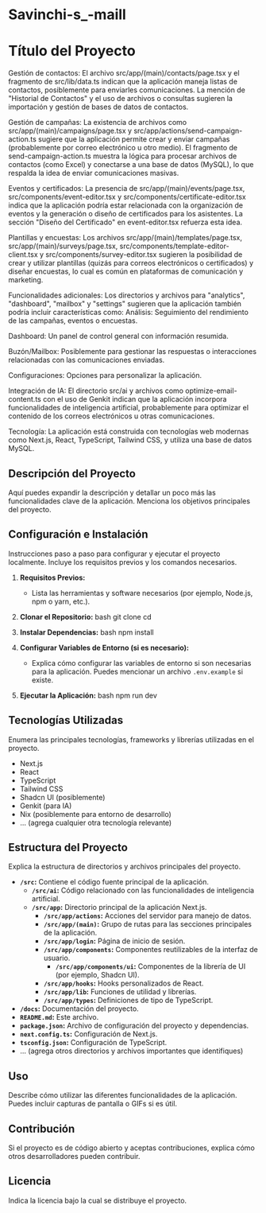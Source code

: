 # Savinchi-s_-maill

# Título del Proyecto

Gestión de contactos: El archivo src/app/(main)/contacts/page.tsx y el fragmento de src/lib/data.ts indican que la aplicación maneja listas de contactos, posiblemente para enviarles comunicaciones. La mención de "Historial de Contactos" y el uso de archivos o consultas sugieren la importación y gestión de bases de datos de contactos.

Gestión de campañas: La existencia de archivos como src/app/(main)/campaigns/page.tsx y src/app/actions/send-campaign-action.ts sugiere que la aplicación permite crear y enviar campañas (probablemente por correo electrónico u otro medio). El fragmento de send-campaign-action.ts muestra la lógica para procesar archivos de contactos (como Excel) y conectarse a una base de datos (MySQL), lo que respalda la idea de enviar comunicaciones masivas.

Eventos y certificados: La presencia de src/app/(main)/events/page.tsx, src/components/event-editor.tsx y src/components/certificate-editor.tsx indica que la aplicación podría estar relacionada con la organización de eventos y la generación o diseño de certificados para los asistentes. La sección "Diseño del Certificado" en event-editor.tsx refuerza esta idea.

Plantillas y encuestas: Los archivos src/app/(main)/templates/page.tsx, src/app/(main)/surveys/page.tsx, src/components/template-editor-client.tsx y src/components/survey-editor.tsx sugieren la posibilidad de crear y utilizar plantillas (quizás para correos electrónicos o certificados) y diseñar encuestas, lo cual es común en plataformas de comunicación y marketing.

Funcionalidades adicionales: Los directorios y archivos para "analytics", "dashboard", "mailbox" y "settings" sugieren que la aplicación también podría incluir características como:
Análisis: Seguimiento del rendimiento de las campañas, eventos o encuestas.

Dashboard: Un panel de control general con información resumida.

Buzón/Mailbox: Posiblemente para gestionar las respuestas o interacciones relacionadas con las comunicaciones enviadas.

Configuraciones: Opciones para personalizar la aplicación.

Integración de IA: El directorio src/ai y archivos como optimize-email-content.ts con el uso de Genkit indican que la aplicación incorpora funcionalidades de inteligencia artificial, probablemente para optimizar el contenido de los correos electrónicos u otras comunicaciones.

Tecnología: La aplicación está construida con tecnologías web modernas como Next.js, React, TypeScript, Tailwind CSS, y utiliza una base de datos MySQL.

## Descripción del Proyecto

Aquí puedes expandir la descripción y detallar un poco más las funcionalidades clave de la aplicación. Menciona los objetivos principales del proyecto.

## Configuración e Instalación

Instrucciones paso a paso para configurar y ejecutar el proyecto localmente. Incluye los requisitos previos y los comandos necesarios.

1. **Requisitos Previos:**
   - Lista las herramientas y software necesarios (por ejemplo, Node.js, npm o yarn, etc.).

2. **Clonar el Repositorio:**
bash git clone <URL del repositorio> cd <nombre del directorio del proyecto>

 3. **Instalar Dependencias:**
 bash npm install

4. **Configurar Variables de Entorno (si es necesario):**
   - Explica cómo configurar las variables de entorno si son necesarias para la aplicación. Puedes mencionar un archivo `.env.example` si existe.

5. **Ejecutar la Aplicación:**
bash npm run dev

## Tecnologías Utilizadas

Enumera las principales tecnologías, frameworks y librerías utilizadas en el proyecto.

- Next.js
- React
- TypeScript
- Tailwind CSS
- Shadcn UI (posiblemente)
- Genkit (para IA)
- Nix (posiblemente para entorno de desarrollo)
- ... (agrega cualquier otra tecnología relevante)

## Estructura del Proyecto

Explica la estructura de directorios y archivos principales del proyecto.

- **`/src`:** Contiene el código fuente principal de la aplicación.
  - **`/src/ai`:** Código relacionado con las funcionalidades de inteligencia artificial.
  - **`/src/app`:** Directorio principal de la aplicación Next.js.
    - **`/src/app/actions`:** Acciones del servidor para manejo de datos.
    - **`/src/app/(main)`:** Grupo de rutas para las secciones principales de la aplicación.
    - **`/src/app/login`:** Página de inicio de sesión.
    - **`/src/app/components`:** Componentes reutilizables de la interfaz de usuario.
      - **`/src/app/components/ui`:** Componentes de la librería de UI (por ejemplo, Shadcn UI).
    - **`/src/app/hooks`:** Hooks personalizados de React.
    - **`/src/app/lib`:** Funciones de utilidad y librerías.
    - **`/src/app/types`:** Definiciones de tipo de TypeScript.
- **`/docs`:** Documentación del proyecto.
- **`README.md`:** Este archivo.
- **`package.json`:** Archivo de configuración del proyecto y dependencias.
- **`next.config.ts`:** Configuración de Next.js.
- **`tsconfig.json`:** Configuración de TypeScript.
- ... (agrega otros directorios y archivos importantes que identifiques)

## Uso

Describe cómo utilizar las diferentes funcionalidades de la aplicación. Puedes incluir capturas de pantalla o GIFs si es útil.

## Contribución

Si el proyecto es de código abierto y aceptas contribuciones, explica cómo otros desarrolladores pueden contribuir.

## Licencia

Indica la licencia bajo la cual se distribuye el proyecto.
